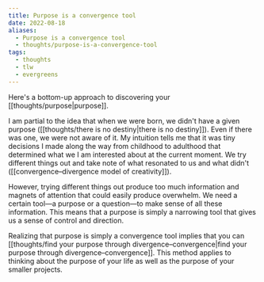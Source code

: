 ```yaml
---
title: Purpose is a convergence tool
date: 2022-08-18
aliases:
  - Purpose is a convergence tool
  - thoughts/purpose-is-a-convergence-tool
tags:
  - thoughts
  - tlw
  - evergreens
---
```

Here's a bottom-up approach to discovering your [[thoughts/purpose|purpose]].

I am partial to the idea that when we were born, we didn't have a given purpose ([[thoughts/there is no destiny|there is no destiny]]). Even if there was one, we were not aware of it. My intuition tells me that it was tiny decisions I made along the way from childhood to adulthood that determined what we I am interested about at the current moment. We try different things out and take note of what resonated to us and what didn't ([[convergence–divergence model of creativity]]).

However, trying different things out produce too much information and magnets of attention that could easily produce overwhelm. We need a certain tool—a purpose or a question—to make sense of all these information. This means that a purpose is simply a narrowing tool that gives us a sense of control and direction.

Realizing that purpose is simply a convergence tool implies that you can [[thoughts/find your purpose through divergence–convergence|find your purpose through divergence–convergence]]. This method applies to thinking about the purpose of your life as well as the purpose of your smaller projects.